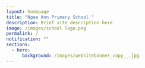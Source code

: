 ```yaml
---
layout: homepage
title: "Ngee Ann Primary School "
description: Brief site description here
image: /images/school logo.png
permalink: /
notification: ""
sections:
  - hero:
      background: /images/websitebanner_copy__.jpg
---
```

